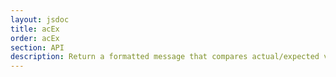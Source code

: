 ```yaml
---
layout: jsdoc
title: acEx
order: acEx
section: API
description: Return a formatted message that compares actual/expected values.
---
```

